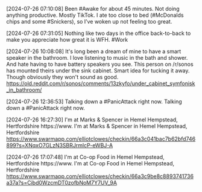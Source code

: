 [2024-07-26 07:10:08] Been #Awake for about 45 minutes.
Not doing anything productive. Mostly TikTok. I ate too close to bed (#McDonalds chips and some #Snickers), so I’ve woken up not feeling too great.

[2024-07-26 07:31:05] Nothing like two days in the office back-to-back to make you appreciate how great it is WFH.
#Work

[2024-07-26 10:08:08] It's long been a dream of mine to have a smart speaker in the bathroom.
I love listening to music in the bath and shower. And hate having to have battery speakers you see. This person on /r/sonos has mounted theirs under the sink cabinet. Smart idea for tucking it away. Though obviously they won't sound as good. https://old.reddit.com/r/sonos/comments/13zkyfo/under_cabinet_symfonisk_in_bathroom/

[2024-07-26 12:36:53] Talking down a #PanicAttack right now.
Talking down a #PanicAttack right now.

[2024-07-26 16:27:30] I'm at Marks & Spencer in Hemel Hempstead, Hertfordshire https://www.
I'm at Marks & Spencer in Hemel Hempstead, Hertfordshire https://www.swarmapp.com/elliotclowes/checkin/66a3c041bac7b62bfd746899?s=XNqxO7GLzN3SBRJrmlcP-eWBJ-A

[2024-07-26 17:07:48] I'm at Co-op Food in Hemel Hempstead, Hertfordshire https://www.
I'm at Co-op Food in Hemel Hempstead, Hertfordshire https://www.swarmapp.com/elliotclowes/checkin/66a3c9be8c8893741736a37a?s=Cibd0WzcmDT0zofbNoM7Y7UV_9A
